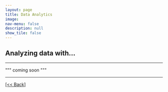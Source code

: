 ```yaml
---
layout: page
title: Data Analytics
image: 
nav-menu: false
description: null
show_tile: false
---
```


## Analyzing data with...

---

""" coming soon """




---
[[<< Back]](https://cvanchieri.github.io/DSPortfolio/TileB_DataAnalytics.html)
